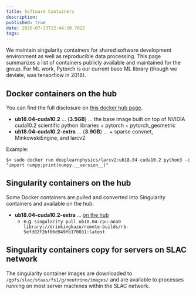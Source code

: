 ```yaml
---
title: Software Containers
description: 
published: true
date: 2020-07-23T22:44:50.702Z
tags: 
---
```


We maintain singularity containers for shared software development environment as well as reproducible data processing. This page summarizes a list of containers publicly available and maintained for the group. For ML work, Pytorch is our current base ML library (though we deviate, was tensorflow in 2018).

## Docker containers on the hub
You can find the full disclosure on [this docker hub page](https://hub.docker.com/repository/docker/deeplearnphysics/larcv2/general).

* **ub18.04-cuda10.2** ... (**3.5GB**) ... the base image built on top of NVIDIA cuda10.2 scientific python libraries + pytorch + pytorch_geometric
* **ub18.04-cuda10.2-extra** ... (**3.9GB**) ... + sparse convnet, MinkowskiEngine, and larcv2

Example:
```
$> sudo docker run deeplearnphysics/larcv2:ub18.04-cuda10.2 python3 -c "import numpy;print(numpy.__version__)"
```

## Singularity containers on the hub
Some Docker containers are pulled and converted into Singularity containers and available on the hub:
* **ub18.04-cuda10.2-extra** ... [on the hub](https://cloud.sylabs.io/builder/5efd02f2bf06d949fb170031)
    * e.g. `singularity pull ub18.04-cpu-ana0 library://drinkingkazu/remote-builds/rb-5efd02f2bf06d949fb170031:latest` 

## Singularity containers copy for servers on SLAC network
The singularity container images are downloaded to `/gpfs/slac/staas/fs1/g/neutrino/images/` and are available to processes running on most server machines within the SLAC network.